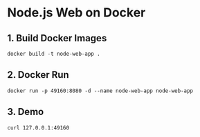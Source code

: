 # Node.js Web on Docker

## 1. Build Docker Images

```bash=
docker build -t node-web-app .
```

## 2. Docker Run

```bash=
docker run -p 49160:8080 -d --name node-web-app node-web-app
```

## 3. Demo

```bash=
curl 127.0.0.1:49160
```